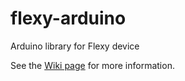 # flexy-arduino
Arduino library for Flexy device

See the [Wiki page](https://github.com/martin-kaluz/flexy-arduino/wiki) for more information.

